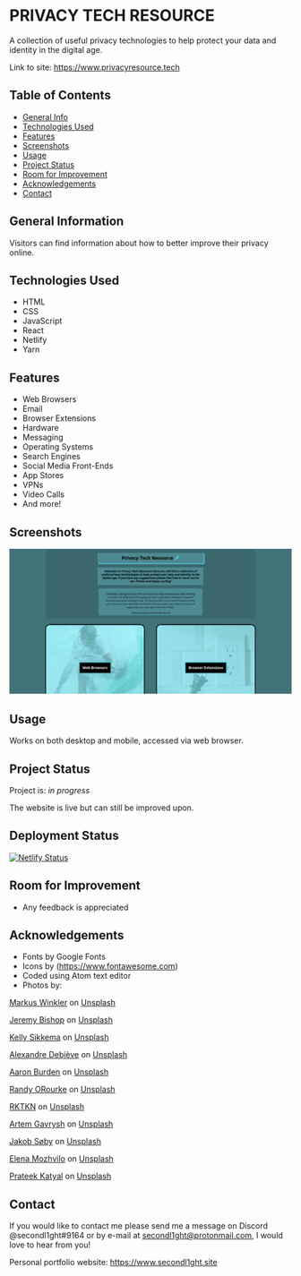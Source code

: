 # PRIVACY TECH RESOURCE

A collection of useful privacy technologies to help protect your data and identity in the digital age.

Link to site: <https://www.privacyresource.tech>

## Table of Contents

-   [General Info](#general-information)
-   [Technologies Used](#technologies-used)
-   [Features](#features)
-   [Screenshots](#screenshots)
-   [Usage](#usage)
-   [Project Status](#project-status)
-   [Room for Improvement](#room-for-improvement)
-   [Acknowledgements](#acknowledgements)
-   [Contact](#contact)

## General Information

Visitors can find information about how to better improve their privacy online.

## Technologies Used

-   HTML
-   CSS
-   JavaScript
-   React
-   Netlify
-   Yarn

## Features

-   Web Browsers
-   Email
-   Browser Extensions
-   Hardware
-   Messaging
-   Operating Systems
-   Search Engines
-   Social Media Front-Ends
-   App Stores
-   VPNs
-   Video Calls
-   And more!

## Screenshots

![screenshot](./src/images/screenshot.png)

## Usage

Works on both desktop and mobile, accessed via web browser.

## Project Status

Project is: _in progress_

The website is live but can still be improved upon.

## Deployment Status

[![Netlify Status](https://api.netlify.com/api/v1/badges/9de13001-138d-4e70-957e-b4f3a7a522f9/deploy-status)](https://app.netlify.com/sites/privacytechresource/deploys)

## Room for Improvement

-   Any feedback is appreciated

## Acknowledgements

-   Fonts by Google Fonts
-   Icons by (<https://www.fontawesome.com>)
-   Coded using Atom text editor
-   Photos by:

<a href="https://unsplash.com/@markuswinkler?utm_source=unsplash&utm_medium=referral&utm_content=creditCopyText">Markus Winkler</a> on <a href="https://unsplash.com/s/photos/email?utm_source=unsplash&utm_medium=referral&utm_content=creditCopyText">Unsplash</a>


<a href="https://unsplash.com/@jeremybishop?utm_source=unsplash&utm_medium=referral&utm_content=creditCopyText">Jeremy Bishop</a> on <a href="https://unsplash.com/s/photos/surf?utm_source=unsplash&utm_medium=referral&utm_content=creditCopyText">Unsplash</a>


<a href="https://unsplash.com/@kellysikkema?utm_source=unsplash&utm_medium=referral&utm_content=creditCopyText">Kelly Sikkema</a> on <a href="https://unsplash.com/s/photos/plug?utm_source=unsplash&utm_medium=referral&utm_content=creditCopyText">Unsplash</a>

<a href="https://unsplash.com/@alexkixa?utm_source=unsplash&utm_medium=referral&utm_content=creditCopyText">Alexandre Debiève</a> on <a href="https://unsplash.com/s/photos/hardware?utm_source=unsplash&utm_medium=referral&utm_content=creditCopyText">Unsplash</a>

<a href="https://unsplash.com/@aaronburden?utm_source=unsplash&utm_medium=referral&utm_content=creditCopyText">Aaron Burden</a> on <a href="https://unsplash.com/s/photos/letter?utm_source=unsplash&utm_medium=referral&utm_content=creditCopyText">Unsplash</a>

<a href="https://unsplash.com/@taylor655ce?utm_source=unsplash&utm_medium=referral&utm_content=creditCopyText">Randy ORourke</a> on <a href="https://unsplash.com/s/photos/clear?utm_source=unsplash&utm_medium=referral&utm_content=creditCopyText">Unsplash</a>

<a href="https://unsplash.com/@rktkn?utm_source=unsplash&utm_medium=referral&utm_content=creditCopyText">RKTKN</a> on <a href="https://unsplash.com/s/photos/search-engine?utm_source=unsplash&utm_medium=referral&utm_content=creditCopyText">Unsplash</a>

<a href="https://unsplash.com/@tmwd?utm_source=unsplash&utm_medium=referral&utm_content=creditCopyText">Artem Gavrysh</a> on <a href="https://unsplash.com/s/photos/store?utm_source=unsplash&utm_medium=referral&utm_content=creditCopyText">Unsplash</a>

<a href="https://unsplash.com/@jakobsoeby?utm_source=unsplash&utm_medium=referral&utm_content=creditCopyText">Jakob Søby</a> on <a href="https://unsplash.com/s/photos/tunnel?utm_source=unsplash&utm_medium=referral&utm_content=creditCopyText">Unsplash</a>

<a href="https://unsplash.com/@miracleday?utm_source=unsplash&utm_medium=referral&utm_content=creditCopyText">Elena Mozhvilo</a> on <a href="https://unsplash.com/s/photos/earth?utm_source=unsplash&utm_medium=referral&utm_content=creditCopyText">Unsplash</a>

<a href="https://unsplash.com/@prateekkatyal?utm_source=unsplash&utm_medium=referral&utm_content=creditCopyText">Prateek Katyal</a> on <a href="https://unsplash.com/s/photos/social-media?utm_source=unsplash&utm_medium=referral&utm_content=creditCopyText">Unsplash</a>


## Contact

If you would like to contact me please send me a message on Discord @secondl1ght#9164 or by e-mail at secondl1ght@protonmail.com, I would love to hear from you!

Personal portfolio website: <https://www.secondl1ght.site>

